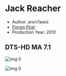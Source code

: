 # Jack Reacher

* Author: aron7awol
* [Forum Post](https://www.avsforum.com/threads/bass-eq-for-filtered-movies.2995212/post-56819440)
* Production Year: 2012

## DTS-HD MA 7.1

![img 0](https://fanart.tv/fanart/movies/75780/moviethumb/jack-reacher-5523b06015f83.jpg)

![img 0](https://i.imgur.com/pl9OzGv.png)

